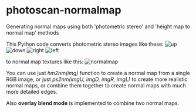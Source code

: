 # photoscan-normalmap
Generating normal maps using both 'photometric stereo' and 'height map to normal map' methods

This Python code converts photometric stereo images like these:
![up](https://user-images.githubusercontent.com/84385239/165281775-6e68bd1a-7609-42c5-be1b-e96ce8cc6035.jpg)
![down](https://user-images.githubusercontent.com/84385239/165281789-e27e10ca-67b2-486f-824c-f2a06a354dbe.jpg)
![right](https://user-images.githubusercontent.com/84385239/165281860-3a4ee1a0-eac2-4fd5-bbda-08520893ed4f.jpg)
![left](https://user-images.githubusercontent.com/84385239/165281874-971fe057-b1dc-42d7-8984-73a1f3e14180.jpg)

to normal map textures like this:
![normalmap](https://user-images.githubusercontent.com/84385239/165281891-a7989a2c-9d74-4707-96c6-95bb3524c92c.png)


You can use just *hm2nm(img)* function to create a normal map from a single RGB image, or just *ps2nm(imgU, imgD, imgR, imgL)* to create more realistic normal maps, or combine them together to create normal maps with much more detailed edges.

Also **overlay blend mode** is implemented to combine two normal maps.
